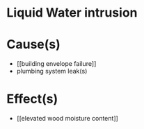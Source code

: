 # Liquid Water intrusion

# Cause(s)

- [[building envelope failure]]
- plumbing system leak(s)

# Effect(s)

- [[elevated wood moisture content]]

